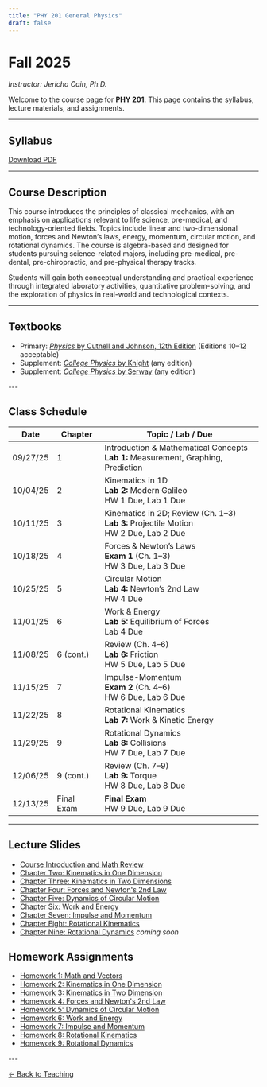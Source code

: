 ```yaml
---
title: "PHY 201 General Physics"
draft: false
---
```


# Fall 2025

*Instructor: Jericho Cain, Ph.D.*

Welcome to the course page for **PHY 201**. This page contains the syllabus, lecture materials, and assignments.

---

## Syllabus

[Download PDF](/files/syllabi/PHY_201_40113_Cain_J.pdf)


---

## Course Description
This course introduces the principles of classical mechanics, with an emphasis on applications relevant to life science, pre-medical, and technology-oriented fields. Topics include linear and two-dimensional motion, forces and Newton’s laws, energy, momentum, circular motion, and rotational dynamics. The course is algebra-based and designed for students pursuing science-related majors, including pre-medical, pre-dental, pre-chiropractic, and pre-physical therapy tracks.

Students will gain both conceptual understanding and practical experience through integrated laboratory activities, quantitative problem-solving, and the exploration of physics in real-world and technological contexts.

---

<div class ="teaching">

## Textbooks
- Primary: [*Physics* by Cutnell and Johnson, 12th Edition](https://www.wileyplus.com/physics/cutnell-physics-12e-eprof21349/) (Editions 10–12 acceptable)  
- Supplement: [*College Physics* by Knight](https://www.pearson.com/en-us/subject-catalog/p/college-physics-a-strategic-approach/P200000007003/9780137561520) (any edition)
- Supplement: [*College Physics* by Serway](https://www.cengage.com/c/student/9780357976425/?filterBy=Student) (any edition)

</div>
---

## Class Schedule

<div class="schedule">

| Date       | Chapter | Topic / Lab / Due |
|------------|---------|-------------------|
| 09/27/25   | 1 | Introduction & Mathematical Concepts <br> **Lab 1:** Measurement, Graphing, Prediction |
| 10/04/25   | 2 | Kinematics in 1D <br> **Lab 2:** Modern Galileo <br> HW 1 Due, Lab 1 Due |
| 10/11/25   | 3 | Kinematics in 2D; Review (Ch. 1–3) <br> **Lab 3:** Projectile Motion <br> HW 2 Due, Lab 2 Due |
| 10/18/25   | 4 | Forces & Newton’s Laws <br> **Exam 1** (Ch. 1–3) <br> HW 3 Due, Lab 3 Due |
| 10/25/25   | 5 | Circular Motion <br> **Lab 4:** Newton’s 2nd Law <br> HW 4 Due |
| 11/01/25   | 6 | Work & Energy <br> **Lab 5:** Equilibrium of Forces <br> Lab 4 Due |
| 11/08/25   | 6 (cont.) | Review (Ch. 4–6) <br> **Lab 6:** Friction <br> HW 5 Due, Lab 5 Due |
| 11/15/25   | 7 | Impulse-Momentum <br> **Exam 2** (Ch. 4–6) <br> HW 6 Due, Lab 6 Due |
| 11/22/25   | 8 | Rotational Kinematics <br> **Lab 7:** Work & Kinetic Energy |
| 11/29/25   | 9 | Rotational Dynamics <br> **Lab 8:** Collisions <br> HW 7 Due, Lab 7 Due |
| 12/06/25   | 9 (cont.) | Review (Ch. 7–9) <br> **Lab 9:** Torque <br> HW 8 Due, Lab 8 Due |
| 12/13/25   | Final Exam | **Final Exam** <br> HW 9 Due, Lab 9 Due |

</div>

---
<div class="teaching">

## Lecture Slides

- [Course Introduction and Math Review](/files/lecture_slides/physics_201/lecture_1.pdf)
- [Chapter Two: Kinematics in One Dimension](/files/lecture_slides/physics_201/lecture_2.pdf)
- [Chapter Three: Kinematics in Two Dimensions](/files/lecture_slides/physics_201/lecture_3.pdf)
- [Chapter Four: Forces and Newton's 2nd Law](/files/lecture_slides/physics_201/lecture_4.pdf)
- [Chapter Five: Dynamics of Circular Motion](/files/lecture_slides/physics_201/lecture_5.pdf)
- [Chapter Six: Work and Energy](/files/lecture_slides/physics_201/lecture_6.pdf)
- [Chapter Seven: Impulse and Momentum](/files/lecture_slides/physics_201/lecture_7.pdf)
- [Chapter Eight: Rotational Kinematics](/files/lecture_slides/physics_201/lecture_8.pdf)
- [Chapter Nine: Rotational Dynamics](/files/lecture_slides/physics_201/lecture_9.pdf) *coming soon*

</div>

<div class="teaching">

## Homework Assignments

- [Homework 1: Math and Vectors](/files/hw/physics_201/hw1.pdf)
- [Homework 2: Kinematics in One Dimension](/files/hw/physics_201/hw2.pdf)  
- [Homework 3: Kinematics in Two Dimension](/files/hw/physics_201/hw3.pdf)
- [Homework 4: Forces and Newton's 2nd Law](/files/hw/physics_201/hw4.pdf)
- [Homework 5: Dynamics of Circular Motion](/files/hw/physics_201/hw5.pdf)
- [Homework 6: Work and Energy](/files/hw/physics_201/hw6.pdf)
- [Homework 7: Impulse and Momentum](/files/hw/physics_201/hw7.pdf)
- [Homework 8: Rotational Kinematics](/files/hw/physics_201/hw8.pdf)
- [Homework 9: Rotational Dynamics](/files/hw/physics_201/hw9.pdf)

</div>
---

[← Back to Teaching](/teaching/)


